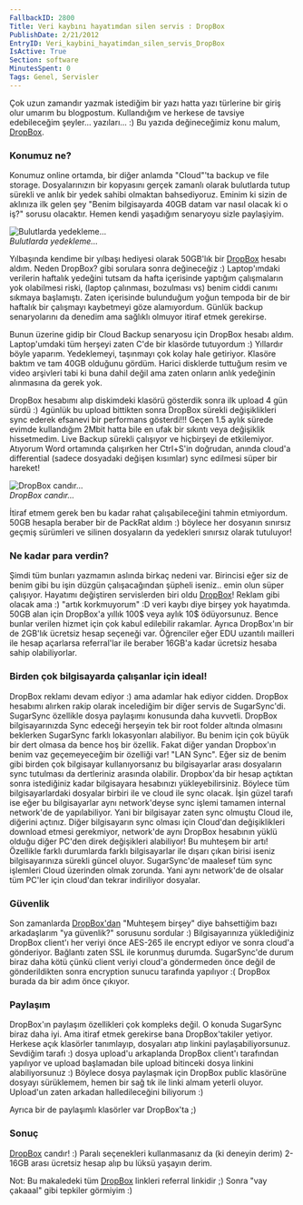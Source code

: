 ```yaml
---
FallbackID: 2800
Title: Veri kaybını hayatımdan silen servis : DropBox
PublishDate: 2/21/2012
EntryID: Veri_kaybini_hayatimdan_silen_servis_DropBox
IsActive: True
Section: software
MinutesSpent: 0
Tags: Genel, Servisler
---
```

Çok uzun zamandır yazmak istediğim bir yazı hatta yazı türlerine bir
giriş olur umarım bu blogpostum. Kullandığım ve herkese de tavsiye
edebileceğim şeyler... yazıları... :) Bu yazıda değineceğimiz konu
malum, [DropBox](http://db.tt/Q8dcy7FE).

### Konumuz ne?

Konumuz online ortamda, bir diğer anlamda "Cloud"'ta backup ve file
storage. Dosyalarınızın bir kopyasını gerçek zamanlı olarak bulutlarda
tutup sürekli ve anlık bir yedek sahibi olmaktan bahsediyoruz. Eminim ki
sizin de aklınıza ilk gelen şey "Benim bilgisayarda 40GB datam var nasıl
olacak ki o iş?" sorusu olacaktır. Hemen kendi yaşadığım senaryoyu sizle
paylaşiyim.

![Bulutlarda
yedekleme...](http://cdn.daron.yondem.com/assets/2800/dropbox2.jpg)\
*Bulutlarda yedekleme...*

Yılbaşında kendime bir yılbaşı hediyesi olarak 50GB'lık bir
[DropBox](http://db.tt/Q8dcy7FE) hesabı aldım. Neden DropBox? gibi
sorulara sonra değineceğiz :) Laptop'ımdaki verilerin haftalık yedeğini
tutsam da hafta içerisinde yaptığım çalışmaların yok olabilmesi riski,
(laptop çalınması, bozulması vs) benim ciddi canımı sıkmaya başlamıştı.
Zaten içerisinde bulunduğum yoğun tempoda bir de bir haftalık bir
çalışmayı kaybetmeyi göze alamıyordum. Günlük backup senaryolarını da
denedim ama sağlıklı olmuyor itiraf etmek gerekirse.

Bunun üzerine gidip bir Cloud Backup senaryosu için DropBox hesabı
aldım. Laptop'umdaki tüm herşeyi zaten C'de bir klasörde tutuyordum :)
Yıllardır böyle yaparım. Yedeklemeyi, taşınmayı çok kolay hale
getiriyor. Klasöre baktım ve tam 40GB olduğunu gördüm. Harici disklerde
tuttuğum resim ve video arşivleri tabi ki buna dahil değil ama zaten
onların anlık yedeğinin alınmasına da gerek yok.

DropBox hesabımı alıp diskimdeki klasörü gösterdik sonra ilk upload 4
gün sürdü :) 4günlük bu upload bittikten sonra DropBox sürekli
değişiklikleri sync ederek efsanevi bir performans gösterdi!!! Geçen 1.5
aylık sürede evimde kullandığım 2Mbit hatta bile en ufak bir sıkıntı
veya değişiklik hissetmedim. Live Backup sürekli çalışıyor ve hiçbirşeyi
de etkilemiyor. Atıyorum Word ortamında çalışırken her Ctrl+S'in
doğrudan, anında cloud'a differential (sadece dosyadaki değişen
kısımlar) sync edilmesi süper bir hareket!

![DropBox
candır...](http://cdn.daron.yondem.com/assets/2800/dropbox.jpg)\
*DropBox candır...*

İtiraf etmem gerek ben bu kadar rahat çalışabileceğini tahmin
etmiyordum. 50GB hesapla beraber bir de PackRat aldım :) böylece her
dosyanın sınırsız geçmiş sürümleri ve silinen dosyaların da yedekleri
sınırsız olarak tutuluyor!

### Ne kadar para verdin?

Şimdi tüm bunları yazmamın aslında birkaç nedeni var. Birincisi eğer siz
de benim gibi bu işin düzgün çalışacağından şüpheli iseniz.. emin olun
süper çalışıyor. Hayatımı değiştiren servislerden biri oldu
[DropBox](http://db.tt/Q8dcy7FE)! Reklam gibi olacak ama :) "artık
korkmuyorum" :D veri kaybı diye birşey yok hayatımda. 50GB alan için
DropBox'a yıllık 100\$ veya aylık 10\$ ödüyorsunuz. Bence bunlar verilen
hizmet için çok kabul edilebilir rakamlar. Ayrıca DropBox'ın bir de
2GB'lık ücretsiz hesap seçeneği var. Öğrenciler eğer EDU uzantılı
mailleri ile hesap açarlarsa referral'lar ile beraber 16GB'a kadar
ücretsiz hesaba sahip olabiliyorlar.

### Birden çok bilgisayarda çalışanlar için ideal!

DropBox reklamı devam ediyor :) ama adamlar hak ediyor cidden. DropBox
hesabımı alırken rakip olarak incelediğim bir diğer servis de
SugarSync'di. SugarSync özellikle dosya paylaşımı konusunda daha
kuvvetli. DropBox bilgisayarınızda Sync edeceği herşeyin tek bir root
folder altında olmasını beklerken SugarSync farklı lokasyonları
alabiliyor. Bu benim için çok büyük bir dert olmasa da bence hoş bir
özellik. Fakat diğer yandan Dropbox'ın benim vaz geçemeyeceğim bir
özelliği var! "LAN Sync". Eğer siz de benim gibi birden çok bilgisayar
kullanıyorsanız bu bilgisayarlar arası dosyaların sync tutulması da
dertleriniz arasında olabilir. Dropbox'da bir hesap açtıktan sonra
istediğiniz kadar bilgisayara hesabınızı yükleyebilirsiniz. Böylece tüm
bilgisayarlardaki dosyalar birbiri ile ve cloud ile sync olacak. İşin
güzel tarafı ise eğer bu bilgisayarlar aynı network'deyse sync işlemi
tamamen internal network'de de yapılabiliyor. Yani bir bilgisayar zaten
sync olmuştu Cloud ile, diğerini açtınız. Diğer bilgisayarın sync olması
için Cloud'dan değişiklikleri download etmesi gerekmiyor, network'de
aynı DropBox hesabının yüklü olduğu diğer PC'den direk değişikleri
alabiliyor! Bu muhteşem bir artı! Özellikle farklı durumlarda farklı
bilgisayarlar ile dışarı çıkan birisi iseniz bilgisayarınıza sürekli
güncel oluyor. SugarSync'de maalesef tüm sync işlemleri Cloud üzerinden
olmak zorunda. Yani aynı network'de de olsalar tüm PC'ler için cloud'dan
tekrar indiriliyor dosyalar.

### Güvenlik

Son zamanlarda [DropBox'dan](http://db.tt/Q8dcy7FE) "Muhteşem birşey"
diye bahsettiğim bazı arkadaşlarım "ya güvenlik?" sorusunu sordular :)
Bilgisayarınıza yüklediğiniz DropBox client'ı her veriyi önce AES-265
ile encrypt ediyor ve sonra cloud'a gönderiyor. Bağlantı zaten SSL ile
korunmuş durumda. SugarSync'de durum biraz daha kötü çünkü client veriyi
cloud'a göndermeden önce değil de gönderildikten sonra encryption sunucu
tarafında yapılıyor :( DropBox burada da bir adım önce çıkıyor.

### Paylaşım

DropBox'ın paylaşım özellikleri çok kompleks değil. O konuda SugarSync
biraz daha iyi. Ama itiraf etmek gerekirse bana DropBox'takiler yetiyor.
Herkese açık klasörler tanımlayıp, dosyaları atıp linkini
paylaşabiliyorsunuz. Sevdiğim tarafı :) dosya upload'u arkaplanda
DropBox client'ı tarafından yapılıyor ve upload başlamadan bile upload
bitinceki dosya linkini alabiliyorsunuz :) Böylece dosya paylaşmak için
DropBox public klasörüne dosyayı sürüklemem, hemen bir sağ tık ile linki
almam yeterli oluyor. Upload'un zaten arkadan halledileceğini biliyorum
:)

Ayrıca bir de paylaşımlı klasörler var DropBox'ta ;)

### Sonuç

[DropBox](http://db.tt/Q8dcy7FE) candır! :) Paralı seçenekleri
kullanmasanız da (ki deneyin derim) 2-16GB arası ücretsiz hesap alıp bu
lüksü yaşayın derim.

Not: Bu makaledeki tüm [DropBox](http://db.tt/Q8dcy7FE) linkleri
referral linkidir ;) Sonra "vay çakaaal" gibi tepkiler görmiyim :)


